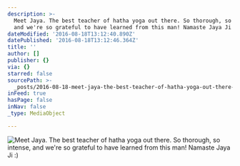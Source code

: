 ```yaml
---
description: >-
  Meet Jaya. The best teacher of hatha yoga out there. So thorough, so intense,
  and we're so grateful to have learned from this man! Namaste Jaya Ji :)
dateModified: '2016-08-18T13:12:40.890Z'
datePublished: '2016-08-18T13:12:46.364Z'
title: ''
author: []
publisher: {}
via: {}
starred: false
sourcePath: >-
  _posts/2016-08-18-meet-jaya-the-best-teacher-of-hatha-yoga-out-there-so-thor.md
inFeed: true
hasPage: false
inNav: false
_type: MediaObject

---
```

![Meet Jaya. The best teacher of hatha yoga out there. So thorough, so intense, and we're so grateful to have learned from this man! Namaste Jaya Ji :)](https://the-grid-user-content.s3-us-west-2.amazonaws.com/d00db0e8-c166-49cb-abff-251edead7949.jpg)